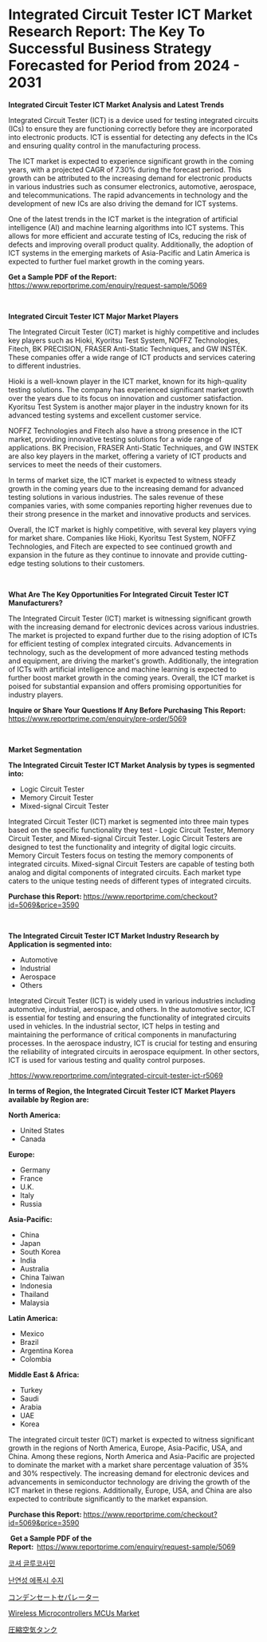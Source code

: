 <p><h1>Integrated Circuit Tester ICT Market Research Report: The Key To Successful Business Strategy Forecasted for Period from 2024 - 2031</h1></p><p><strong>Integrated Circuit Tester ICT Market Analysis and Latest Trends</strong></p>
<p><p>Integrated Circuit Tester (ICT) is a device used for testing integrated circuits (ICs) to ensure they are functioning correctly before they are incorporated into electronic products. ICT is essential for detecting any defects in the ICs and ensuring quality control in the manufacturing process.</p><p>The ICT market is expected to experience significant growth in the coming years, with a projected CAGR of 7.30% during the forecast period. This growth can be attributed to the increasing demand for electronic products in various industries such as consumer electronics, automotive, aerospace, and telecommunications. The rapid advancements in technology and the development of new ICs are also driving the demand for ICT systems.</p><p>One of the latest trends in the ICT market is the integration of artificial intelligence (AI) and machine learning algorithms into ICT systems. This allows for more efficient and accurate testing of ICs, reducing the risk of defects and improving overall product quality. Additionally, the adoption of ICT systems in the emerging markets of Asia-Pacific and Latin America is expected to further fuel market growth in the coming years.</p></p>
<p><strong>Get a Sample PDF of the Report:&nbsp;</strong> <a href="https://www.reportprime.com/enquiry/request-sample/5069">https://www.reportprime.com/enquiry/request-sample/5069</a></p>
<p>&nbsp;</p>
<p><strong>Integrated Circuit Tester ICT Major Market Players</strong></p>
<p><p>The Integrated Circuit Tester (ICT) market is highly competitive and includes key players such as Hioki, Kyoritsu Test System, NOFFZ Technologies, Fitech, BK PRECISION, FRASER Anti-Static Techniques, and GW INSTEK. These companies offer a wide range of ICT products and services catering to different industries.</p><p>Hioki is a well-known player in the ICT market, known for its high-quality testing solutions. The company has experienced significant market growth over the years due to its focus on innovation and customer satisfaction. Kyoritsu Test System is another major player in the industry known for its advanced testing systems and excellent customer service.</p><p>NOFFZ Technologies and Fitech also have a strong presence in the ICT market, providing innovative testing solutions for a wide range of applications. BK Precision, FRASER Anti-Static Techniques, and GW INSTEK are also key players in the market, offering a variety of ICT products and services to meet the needs of their customers.</p><p>In terms of market size, the ICT market is expected to witness steady growth in the coming years due to the increasing demand for advanced testing solutions in various industries. The sales revenue of these companies varies, with some companies reporting higher revenues due to their strong presence in the market and innovative products and services.</p><p>Overall, the ICT market is highly competitive, with several key players vying for market share. Companies like Hioki, Kyoritsu Test System, NOFFZ Technologies, and Fitech are expected to see continued growth and expansion in the future as they continue to innovate and provide cutting-edge testing solutions to their customers.</p></p>
<p>&nbsp;</p>
<p><strong>What Are The Key Opportunities For Integrated Circuit Tester ICT Manufacturers?</strong></p>
<p><p>The Integrated Circuit Tester (ICT) market is witnessing significant growth with the increasing demand for electronic devices across various industries. The market is projected to expand further due to the rising adoption of ICTs for efficient testing of complex integrated circuits. Advancements in technology, such as the development of more advanced testing methods and equipment, are driving the market's growth. Additionally, the integration of ICTs with artificial intelligence and machine learning is expected to further boost market growth in the coming years. Overall, the ICT market is poised for substantial expansion and offers promising opportunities for industry players.</p></p>
<p><strong>Inquire or Share Your Questions If Any Before Purchasing This Report:</strong> <a href="https://www.reportprime.com/enquiry/pre-order/5069">https://www.reportprime.com/enquiry/pre-order/5069</a></p>
<p>&nbsp;</p>
<p><strong>Market Segmentation</strong></p>
<p><strong>The Integrated Circuit Tester ICT Market Analysis by types is segmented into:</strong></p>
<p><ul><li>Logic Circuit Tester</li><li>Memory Circuit Tester</li><li>Mixed-signal Circuit Tester</li></ul></p>
<p><p>Integrated Circuit Tester (ICT) market is segmented into three main types based on the specific functionality they test - Logic Circuit Tester, Memory Circuit Tester, and Mixed-signal Circuit Tester. Logic Circuit Testers are designed to test the functionality and integrity of digital logic circuits. Memory Circuit Testers focus on testing the memory components of integrated circuits. Mixed-signal Circuit Testers are capable of testing both analog and digital components of integrated circuits. Each market type caters to the unique testing needs of different types of integrated circuits.</p></p>
<p><strong>Purchase this Report:&nbsp;</strong><a href="https://www.reportprime.com/checkout?id=5069&price=3590">https://www.reportprime.com/checkout?id=5069&price=3590</a></p>
<p>&nbsp;</p>
<p><strong>The Integrated Circuit Tester ICT Market Industry Research by Application is segmented into:</strong></p>
<p><ul><li>Automotive</li><li>Industrial</li><li>Aerospace</li><li>Others</li></ul></p>
<p><p>Integrated Circuit Tester (ICT) is widely used in various industries including automotive, industrial, aerospace, and others. In the automotive sector, ICT is essential for testing and ensuring the functionality of integrated circuits used in vehicles. In the industrial sector, ICT helps in testing and maintaining the performance of critical components in manufacturing processes. In the aerospace industry, ICT is crucial for testing and ensuring the reliability of integrated circuits in aerospace equipment. In other sectors, ICT is used for various testing and quality control purposes.</p></p>
<p><a href="https://www.reportprime.com/integrated-circuit-tester-ict-r5069">&nbsp;https://www.reportprime.com/integrated-circuit-tester-ict-r5069</a></p>
<p><strong>In terms of Region, the Integrated Circuit Tester ICT Market Players available by Region are:</strong></p>
<p>
    <p> <strong> North America: </strong>
        <ul>
            <li>United States</li>
            <li>Canada</li>
        </ul>
        </p> 
    <p> <strong> Europe: </strong>
        <ul>
            <li>Germany</li>
            <li>France</li>
            <li>U.K.</li>
            <li>Italy</li>
            <li>Russia</li>
        </ul>
        </p> 
    <p> <strong> Asia-Pacific: </strong>
        <ul>
            <li>China</li>
            <li>Japan</li>
            <li>South Korea</li>
            <li>India</li>
            <li>Australia</li>
            <li>China Taiwan</li>
            <li>Indonesia</li>
            <li>Thailand</li>
            <li>Malaysia</li>
        </ul>
        </p> 
    <p> <strong> Latin America: </strong>
        <ul>
            <li>Mexico</li>
            <li>Brazil</li>
            <li>Argentina Korea</li>
            <li>Colombia</li>
        </ul>
        </p> 
    <p> <strong> Middle East & Africa: </strong>
        <ul>
            <li>Turkey</li>
            <li>Saudi</li>
            <li>Arabia</li>
            <li>UAE</li>
            <li>Korea</li>
        </ul>
    </p>
    </p>
<p><p>The integrated circuit tester (ICT) market is expected to witness significant growth in the regions of North America, Europe, Asia-Pacific, USA, and China. Among these regions, North America and Asia-Pacific are projected to dominate the market with a market share percentage valuation of 35% and 30% respectively. The increasing demand for electronic devices and advancements in semiconductor technology are driving the growth of the ICT market in these regions. Additionally, Europe, USA, and China are also expected to contribute significantly to the market expansion.</p></p>
<p><strong>Purchase this Report: </strong><a href="https://www.reportprime.com/checkout?id=5069&price=3590">https://www.reportprime.com/checkout?id=5069&price=3590</a></p>
<p>&nbsp;<strong>Get a Sample PDF of the Report:&nbsp;&nbsp;</strong><a href="https://www.reportprime.com/enquiry/request-sample/5069">https://www.reportprime.com/enquiry/request-sample/5069</a></p>
<p><strong></strong></p>
<p><p><a href="https://github.com/TitusBoyer1/Market-Research-Report-List-1/blob/main/404064570423.md">코셔 글루코사민</a></p><p><a href="https://github.com/RickyMetzDVM/Market-Research-Report-List-1/blob/main/847662870424.md">난연성 에폭시 수지</a></p><p><a href="https://github.com/LeanneBruen2023/Market-Research-Report-List-1/blob/main/739566373898.md">コンデンセートセパレーター</a></p><p><a href="https://github.com/yemakinde/Market-Research-Report-List-2/blob/main/wireless-microcontrollers-mcus-market.md">Wireless Microcontrollers MCUs Market</a></p><p><a href="https://github.com/charm854/Market-Research-Report-List-1/blob/main/101865273899.md">圧縮空気タンク</a></p></p>